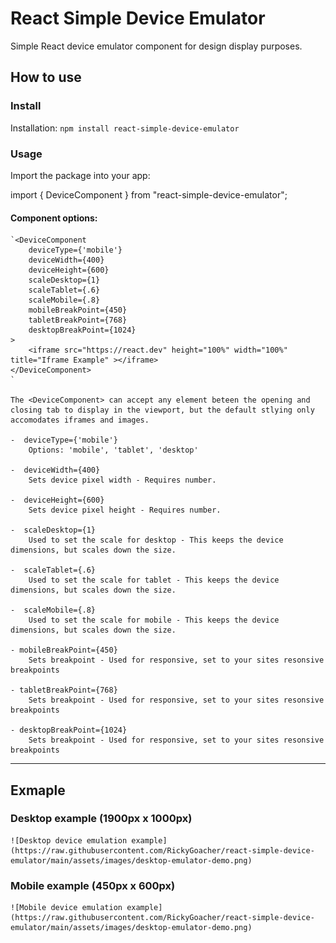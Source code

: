 # React Simple Device Emulator

Simple React device emulator component for design display purposes.

## How to use

### Install

Installation: `npm install react-simple-device-emulator`

### Usage

Import the package into your app:

import { DeviceComponent } from "react-simple-device-emulator";

#### Component options:

    `<DeviceComponent 
        deviceType={'mobile'} 
        deviceWidth={400} 
        deviceHeight={600} 
        scaleDesktop={1}
        scaleTablet={.6} 
        scaleMobile={.8} 
        mobileBreakPoint={450} 
        tabletBreakPoint={768} 
        desktopBreakPoint={1024}
    >
        <iframe src="https://react.dev" height="100%" width="100%" title="Iframe Example" ></iframe>
    </DeviceComponent>
    `

    The <DeviceComponent> can accept any element beteen the opening and closing tab to display in the viewport, but the default stlying only accomodates iframes and images. 

    -  deviceType={'mobile'}
        Options: 'mobile', 'tablet', 'desktop'

    -  deviceWidth={400}
        Sets device pixel width - Requires number.

    -  deviceHeight={600}
        Sets device pixel height - Requires number.

    -  scaleDesktop={1}
        Used to set the scale for desktop - This keeps the device dimensions, but scales down the size.

    -  scaleTablet={.6}
        Used to set the scale for tablet - This keeps the device dimensions, but scales down the size.

    -  scaleMobile={.8}
        Used to set the scale for mobile - This keeps the device dimensions, but scales down the size.

    - mobileBreakPoint={450}
        Sets breakpoint - Used for responsive, set to your sites resonsive breakpoints

    - tabletBreakPoint={768}
        Sets breakpoint - Used for responsive, set to your sites resonsive breakpoints

    - desktopBreakPoint={1024}
        Sets breakpoint - Used for responsive, set to your sites resonsive breakpoints

---
 ## Exmaple

### Desktop example (1900px x 1000px)

 	![Desktop device emulation example](https://raw.githubusercontent.com/RickyGoacher/react-simple-device-emulator/main/assets/images/desktop-emulator-demo.png)

### Mobile example (450px x 600px)

    ![Mobile device emulation example](https://raw.githubusercontent.com/RickyGoacher/react-simple-device-emulator/main/assets/images/desktop-emulator-demo.png)
